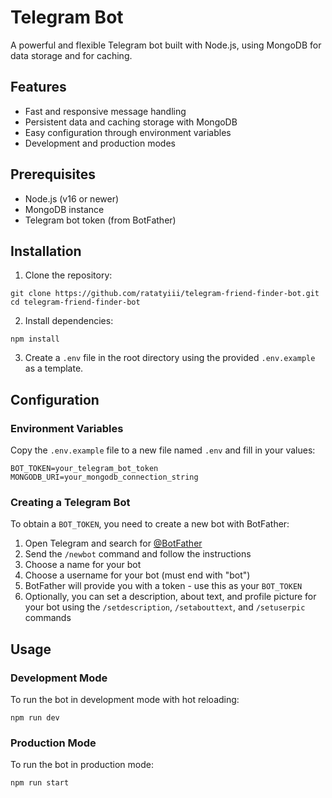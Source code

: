 # Telegram Bot

A powerful and flexible Telegram bot built with Node.js, using MongoDB for data storage and for caching.

## Features

- Fast and responsive message handling
- Persistent data and caching storage with MongoDB
- Easy configuration through environment variables
- Development and production modes

## Prerequisites

- Node.js (v16 or newer)
- MongoDB instance
- Telegram bot token (from BotFather)

## Installation

1. Clone the repository:

```
git clone https://github.com/ratatyiii/telegram-friend-finder-bot.git
cd telegram-friend-finder-bot
```

2. Install dependencies:

```
npm install
```

3. Create a `.env` file in the root directory using the provided `.env.example` as a template.

## Configuration

### Environment Variables

Copy the `.env.example` file to a new file named `.env` and fill in your values:

```
BOT_TOKEN=your_telegram_bot_token
MONGODB_URI=your_mongodb_connection_string
```

### Creating a Telegram Bot

To obtain a `BOT_TOKEN`, you need to create a new bot with BotFather:

1. Open Telegram and search for [@BotFather](https://t.me/BotFather)
2. Send the `/newbot` command and follow the instructions
3. Choose a name for your bot
4. Choose a username for your bot (must end with "bot")
5. BotFather will provide you with a token - use this as your `BOT_TOKEN`
6. Optionally, you can set a description, about text, and profile picture for your bot using the `/setdescription`, `/setabouttext`, and `/setuserpic` commands

## Usage

### Development Mode

To run the bot in development mode with hot reloading:

```
npm run dev
```

### Production Mode

To run the bot in production mode:

```
npm run start
```
